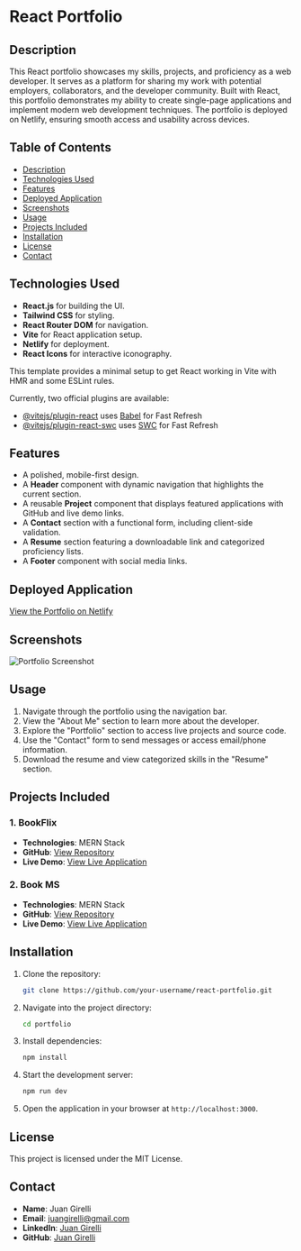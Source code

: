 # React Portfolio

## Description
This React portfolio showcases my skills, projects, and proficiency as a web developer. It serves as a platform for sharing my work with potential employers, collaborators, and the developer community. Built with React, this portfolio demonstrates my ability to create single-page applications and implement modern web development techniques. The portfolio is deployed on Netlify, ensuring smooth access and usability across devices.

## Table of Contents
- [Description](#description)
- [Technologies Used](#technologies-used)
- [Features](#features)
- [Deployed Application](#deployed-application)
- [Screenshots](#screenshots)
- [Usage](#usage)
- [Projects Included](#projects-included)
- [Installation](#installation)
- [License](#license)
- [Contact](#contact)

## Technologies Used
- **React.js** for building the UI.
- **Tailwind CSS** for styling.
- **React Router DOM** for navigation.
- **Vite** for React application setup.
- **Netlify** for deployment.
- **React Icons** for interactive iconography.

This template provides a minimal setup to get React working in Vite with HMR and some ESLint rules.

Currently, two official plugins are available:

- [@vitejs/plugin-react](https://github.com/vitejs/vite-plugin-react/blob/main/packages/plugin-react/README.md) uses [Babel](https://babeljs.io/) for Fast Refresh
- [@vitejs/plugin-react-swc](https://github.com/vitejs/vite-plugin-react-swc) uses [SWC](https://swc.rs/) for Fast Refresh

## Features
- A polished, mobile-first design.
- A **Header** component with dynamic navigation that highlights the current section.
- A reusable **Project** component that displays featured applications with GitHub and live demo links.
- A **Contact** section with a functional form, including client-side validation.
- A **Resume** section featuring a downloadable link and categorized proficiency lists.
- A **Footer** component with social media links.


## Deployed Application
[View the Portfolio on Netlify](https://your-netlify-deployment-url.netlify.app)

## Screenshots
![Portfolio Screenshot](./assets/portfolio-screenshot.png)

## Usage
1. Navigate through the portfolio using the navigation bar.
2. View the "About Me" section to learn more about the developer.
3. Explore the "Portfolio" section to access live projects and source code.
4. Use the "Contact" form to send messages or access email/phone information.
5. Download the resume and view categorized skills in the "Resume" section.

## Projects Included
### 1. **BookFlix**
   - **Technologies**: MERN Stack
   - **GitHub**: [View Repository](https://github.com/YouafKhan1)
   - **Live Demo**: [View Live Application](https://bookflix.example.com)

### 2. **Book MS**
   - **Technologies**: MERN Stack
   - **GitHub**: [View Repository](https://github.com/YouafKhan1)
   - **Live Demo**: [View Live Application](https://bookms.example.com)



## Installation
1. Clone the repository:
   ```bash
   git clone https://github.com/your-username/react-portfolio.git
   ```

2. Navigate into the project directory:
   ```bash
   cd portfolio
   ```

3. Install dependencies:
   ```bash
   npm install
   ```

4. Start the development server:
   ```bash
   npm run dev
   ```


5. Open the application in your browser at `http://localhost:3000`.

## License
 This project is licensed under the MIT License.

## Contact
 - **Name**: Juan Girelli 
 - **Email**: [juangirelli@gmail.com](mailto:juangirelli@gmail.com)
 - **LinkedIn**: [Juan Girelli](https://www.linkedin.com/in/juan-girelli/)
 - **GitHub**: [Juan Girelli](https://github.com/JuanGirelli)


